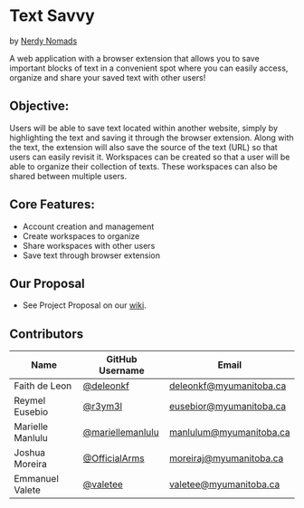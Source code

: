 

# Text Savvy

by [Nerdy Nomads](https://github.com/NerdyNomads)

A web application with a browser extension that allows you to save important blocks of text in a convenient spot where you can easily access, organize and share your saved text with other users! 


## Objective: 
Users will be able to save text located within another website, simply by highlighting the text and saving it through the browser extension. Along with the text, the extension will also save the source of the text (URL) so that users can easily revisit it. Workspaces can be created so that a user will be able to organize their collection of texts. These workspaces can also be shared between multiple users.

## Core Features:
- Account creation and management
- Create workspaces to organize 
- Share workspaces with other users
- Save text through browser extension

## Our Proposal
- See Project Proposal on our [wiki](https://github.com/NerdyNomads/COMP4350-Project/wiki/Project-Proposal).


## Contributors

| Name  | GitHub Username | Email
| ------------- | ------------- | -------------
| Faith de Leon  | [@deleonkf](https://github.com/deleonkf)  | deleonkf@myumanitoba.ca
| Reymel Eusebio | [@r3ym3l](https://github.com/r3ym3l)  | eusebior@myumanitoba.ca
| Marielle Manlulu  | [@mariellemanlulu](https://github.com/mariellemanlulu)  | manlulum@myumanitoba.ca
| Joshua Moreira  | [@OfficialArms](https://github.com/OfficialArms)  | moreiraj@myumanitoba.ca
| Emmanuel Valete  | [@valetee](https://github.com/valetee)  | valetee@myumanitoba.ca
